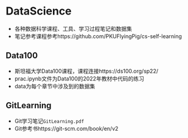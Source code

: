 # DataScience
- 各种数据科学课程、工具、学习过程笔记和数据集
- 笔记参考课程参考https://github.com/PKUFlyingPig/cs-self-learning
## Data100
- 斯坦福大学Data100课程，课程连接https://ds100.org/sp22/
- prac.ipynb文件为Data100的2022年教材中代码的练习
- data为每个章节中涉及到的数据集
## GitLearning
- Git学习笔记`GitLearning.pdf`
- Git参考书https://git-scm.com/book/en/v2
